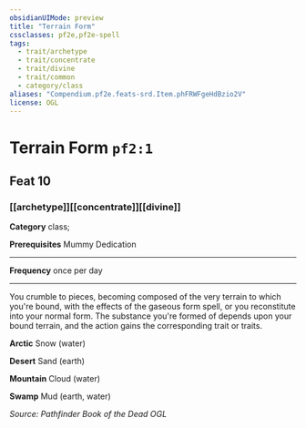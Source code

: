 ```yaml
---
obsidianUIMode: preview
title: "Terrain Form"
cssclasses: pf2e,pf2e-spell
tags:
  - trait/archetype
  - trait/concentrate
  - trait/divine
  - trait/common
  - category/class
aliases: "Compendium.pf2e.feats-srd.Item.phFRWFgeHdBzio2V"
license: OGL
---
```

# Terrain Form `pf2:1`
## Feat 10
### [[archetype]][[concentrate]][[divine]]

**Category** class; 



**Prerequisites** Mummy Dedication
* * *
**Frequency** once per day

* * *

You crumble to pieces, becoming composed of the very terrain to which you're bound, with the effects of the gaseous form spell, or you reconstitute into your normal form. The substance you're formed of depends upon your bound terrain, and the action gains the corresponding trait or traits.

**Arctic** Snow (water)

**Desert** Sand (earth)

**Mountain** Cloud (water)

**Swamp** Mud (earth, water)

*Source: Pathfinder Book of the Dead*
*OGL*